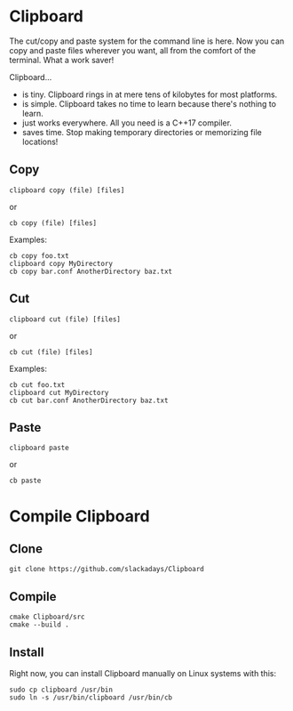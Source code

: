 # Clipboard
The cut/copy and paste system for the command line is here. Now you can copy and paste files wherever you want, all from the comfort of the terminal. What a work saver!

Clipboard...
- is tiny. Clipboard rings in at mere tens of kilobytes for most platforms.
- is simple. Clipboard takes no time to learn because there's nothing to learn.
- just works everywhere. All you need is a C++17 compiler.
- saves time. Stop making temporary directories or memorizing file locations!

## Copy
`clipboard copy (file) [files]`

or

`cb copy (file) [files]`

Examples:

```
cb copy foo.txt
clipboard copy MyDirectory
cb copy bar.conf AnotherDirectory baz.txt
```
## Cut
`clipboard cut (file) [files]`

or

`cb cut (file) [files]`

Examples:

```
cb cut foo.txt
clipboard cut MyDirectory
cb cut bar.conf AnotherDirectory baz.txt
```
## Paste
`clipboard paste`

or

`cb paste`

# Compile Clipboard
## Clone
```
git clone https://github.com/slackadays/Clipboard
```
## Compile
```
cmake Clipboard/src
cmake --build .
```
## Install
Right now, you can install Clipboard manually on Linux systems with this:
```
sudo cp clipboard /usr/bin
sudo ln -s /usr/bin/clipboard /usr/bin/cb
```